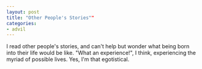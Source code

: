 ```yaml
---
layout: post
title: "Other People's Stories""
categories:
- advil
---
```

I read other people's stories, and can't help but wonder what being born into their life would be like.  "What an experience!", I think, experiencing the myriad of possible lives.  Yes, I'm that egotistical.
